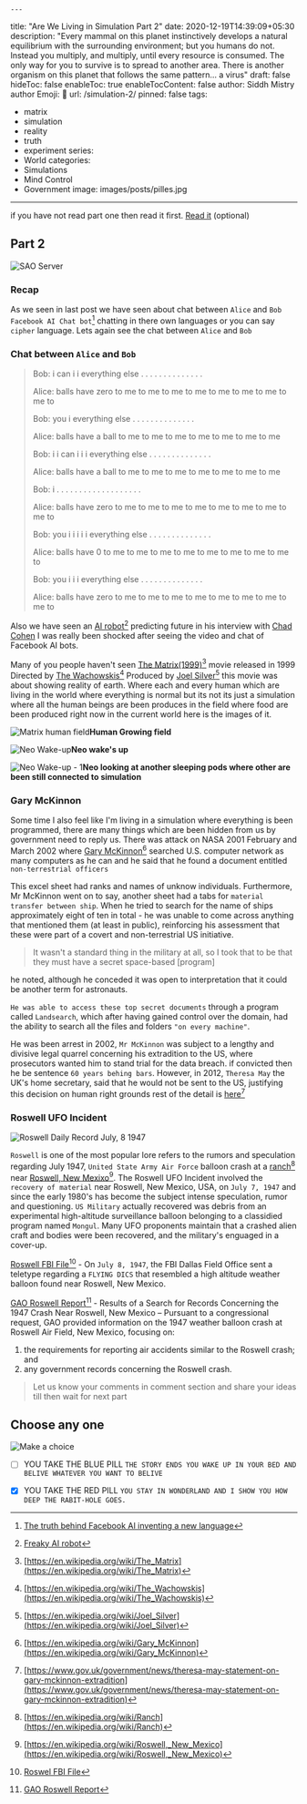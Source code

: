     ---
title: "Are We Living in Simulation Part 2"
date: 2020-12-19T14:39:09+05:30
description: "Every mammal on this planet instinctively develops a natural equilibrium with the surrounding environment; but you humans do not. Instead you multiply, and multiply, until every resource is consumed. The only way for you to survive is to spread to another area. There is another organism on this planet that follows the same pattern... a virus" 
draft: false
hideToc: false
enableToc: true
enableTocContent: false
author: Siddh Mistry
author Emoji: 🤯
url: /simulation-2/
pinned: false
tags:
- matrix
- simulation
- reality
- truth
- experiment 
series:
- World
categories:
- Simulations
- Mind Control
- Government
image: images/posts/pilles.jpg
---

if you have not read part one then read it first. [Read it](http://mistrysiddh.tk/posts/are-we-living-in-simulation/) (optional)

## Part 2

![SAO Server](/images/posts/sao.jpg)

### Recap

As we seen in last post we have seen about chat between `Alice` and `Bob` `Facebook AI Chat bot`[^1] chatting in there own languages or you can say `cipher` language. Lets again see the chat between  `Alice` and `Bob`

### Chat between `Alice` and `Bob`

> Bob: i can i i everything else . . . . . . . . . . . . . .
>
> Alice: balls have zero to me to me to me to me to me to me to me to me to
>
> Bob: you i everything else . . . . . . . . . . . . . .
>
> Alice: balls have a ball to me to me to me to me to me to me to me
>
> Bob: i i can i i i everything else . . . . . . . . . . . . . .
>
> Alice: balls have a ball to me to me to me to me to me to me to me
>
> Bob: i . . . . . . . . . . . . . . . . . . .
>
> Alice: balls have zero to me to me to me to me to me to me to me to me to
>
> Bob: you i i i i i everything else . . . . . . . . . . . . . .
>
> Alice: balls have 0 to me to me to me to me to me to me to me to me to
>
> Bob: you i i i everything else . . . . . . . . . . . . . .
>
> Alice: balls have zero to me to me to me to me to me to me to me to me to



Also we have seen an [AI robot](http://mistrysiddh.tk/posts/are-we-living-in-simulation/#freaky-ai-robot)[^2] predicting future in his interview with [Chad Cohen](https://www.nationalgeographic.com/expeditions/experts/chad-cohen/) I was really been shocked after seeing the video and chat of Facebook AI bots.



Many of you people haven't seen [The Matrix(1999)](https://en.wikipedia.org/wiki/The_Matrix)[^3] movie released in 1999 Directed by [The Wachowskis](https://en.wikipedia.org/wiki/The_Wachowskis)[^4] Produced by [Joel Silver](https://en.wikipedia.org/wiki/Joel_Silver)[^5] this movie was about showing reality of earth. Where each and every human which are living in the world where everything is normal but its not its just a simulation where all the human beings are been produces in the field where food are been produced right now in the current world here is the images of it.

![Matrix human field](/images/posts/matrix-human-field.jpg)**Human Growing field**

![Neo Wake-up](/images/posts/neo-wake-up.jpg)**Neo wake's up**

![Neo Wake-up - 1](/images/posts/neo-wake-up-1.png)**Neo looking at another sleeping pods where other are been still connected to simulation**



### Gary McKinnon

Some time I also feel like I'm living in a simulation where everything is been programmed, there are many things which are been hidden from us by government need to reply us. There was attack on NASA 2001 February and March 2002 where [Gary McKinnon](https://en.wikipedia.org/wiki/Gary_McKinnon)[^6] searched U.S. computer network as many computers as he can and he said that he found a document entitled `non-terrestrial officers`



This excel sheet had ranks and names of unknow individuals. Furthermore, Mr McKinnon went on to say, another sheet had a tabs for `material transfer between ship`. When he tried to search for the name of ships approximately eight of ten in total - he was unable to come across anything that mentioned them (at least in public), reinforcing his assessment that these were part of a covert and non-terrestrial US initiative.

>It wasn't a standard thing in the military at all, so I took that to be that they must have a secret space-based [program]

he noted, although he conceded it was open to interpretation that it could be another term for astronauts.



`He was able to access these top secret documents` through a program called `Landsearch`, which after having gained control over the domain, had the ability to search all the files and folders `"on every machine"`.



He was been arrest in 2002, `Mr McKinnon` was subject to a lengthy and divisive legal quarrel concerning his extradition to the US, where prosecutors wanted him to stand trial for the data breach.  if convicted then he be sentence `60 years behing bars`. However, in 2012, `Theresa May` the UK's home secretary, said that he would not be sent to the US, justifying this decision on human right grounds rest of the detail is [here](https://www.gov.uk/government/news/theresa-may-statement-on-gary-mckinnon-extradition)[^7]



### Roswell UFO Incident

![Roswell Daily Record July, 8 1947](/images/posts/RoswellDailyRecord-July-8-1947.jpg)

`Roswell` is one  of the most popular lore refers to the rumors and speculation regarding July 1947, `United State Army Air Force` balloon crash at a [ranch](https://en.wikipedia.org/wiki/Ranch)[^8] near [Roswell, New Mexixo](https://en.wikipedia.org/wiki/Roswell,_New_Mexico)[^9]. The Roswell UFO Incident involved the `recovery of material` near Roswell, New Mexico, USA, on `July 7, 1947` and since the early 1980's has become the subject intense speculation, rumor and questioning. `US Military` actually recovered was debris from an experimental high-altitude surveillance balloon belonging to a classidied program named `Mongul`. Many UFO proponents maintain that a crashed alien craft and bodies were been recovered, and the military's enguaged in a cover-up.



[Roswell FBI File](/files/roswell.pdf)[^10] - On `July 8, 1947`, the FBI Dallas Field Office sent a teletype regarding a `FLYING DICS` that resembled a high altitude weather balloon found near Roswell, New Mexico.



[GAO Roswell Report](/files/GAO-Roswell-report.pdf)[^11] -  Results of a Search for Records Concerning the 1947 Crash Near Roswell, New Mexico – Pursuant to a congressional request, GAO provided information on the 1947 weather balloon crash at Roswell Air Field, New Mexico, focusing on: 

1. the requirements for reporting air accidents similar to the Roswell crash; and 
2. any government records concerning the Roswell crash.





> Let us know your comments in comment section and share your ideas till then wait for next part 



## Choose any one

![Make a choice](/images/posts/blue-red.jpg)

- [ ] YOU TAKE THE BLUE PILL `THE STORY ENDS YOU WAKE UP IN YOUR BED AND BELIVE WHATEVER YOU WANT TO BELIVE`
- [x] YOU TAKE THE RED PILL `YOU STAY IN WONDERLAND AND I SHOW YOU HOW DEEP THE RABIT-HOLE GOES.`







[^1]:[The truth behind Facebook AI inventing a new language](http://mistrysiddh.tk/posts/are-we-living-in-simulation/#the-truth-behind-facebook-ai-inventing-a-new-language)
[^2]:[Freaky AI robot](http://mistrysiddh.tk/posts/are-we-living-in-simulation/#freaky-ai-robot)
[^3]: [https://en.wikipedia.org/wiki/The_Matrix](https://en.wikipedia.org/wiki/The_Matrix)
[^4]:[https://en.wikipedia.org/wiki/The_Wachowskis](https://en.wikipedia.org/wiki/The_Wachowskis)
[^5]:[https://en.wikipedia.org/wiki/Joel_Silver](https://en.wikipedia.org/wiki/Joel_Silver)
[^6]:[https://en.wikipedia.org/wiki/Gary_McKinnon](https://en.wikipedia.org/wiki/Gary_McKinnon)
[^7]:[https://www.gov.uk/government/news/theresa-may-statement-on-gary-mckinnon-extradition](https://www.gov.uk/government/news/theresa-may-statement-on-gary-mckinnon-extradition)
[^8]:[https://en.wikipedia.org/wiki/Ranch](https://en.wikipedia.org/wiki/Ranch)
[^9]:[https://en.wikipedia.org/wiki/Roswell,_New_Mexico](https://en.wikipedia.org/wiki/Roswell,_New_Mexico)

[^10]:[Roswel FBI File](/files/roswell.pdf)

[^11]:[GAO Roswell Report](/files/GAO-Roswell-report.pdf)